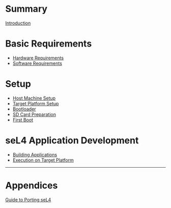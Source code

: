 # Summary

[Introduction](introduction.md)

# Basic Requirements

- [Hardware Requirements](hardware_requirements.md)
- [Software Requirements]()

# Setup

- [Host Machine Setup](host_machine_setup.md)
- [Target Platform Setup](target_platform_setup.md)
- [Bootloader](bootloader.md)
- [SD Card Preparation](sd_card_preparation.md)
- [First Boot]()

# seL4 Application Development

- [Building Applications]()
- [Execution on Target Platform]()

---

# Appendices

[Guide to Porting seL4]()
